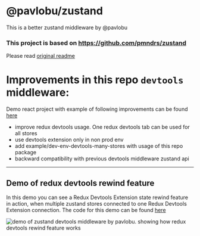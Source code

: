 # @pavlobu/zustand

This is a better zustand middleware by @pavlobu

### This project is based on https://github.com/pmndrs/zustand
Please read [original readme](https://github.com/pmndrs/zustand#readme)

# Improvements in this repo `devtools` middleware:
Demo react project with example of following improvements can be found [here](https://github.com/pavlobu/zustand/tree/%40pavlobu-zustand-devtools-middleware/examples/dev-env-devtools-many-stores)
* improve redux devtools usage. One redux devtools tab can be used for all stores
* use devtools extension only in non prod env
* add example/dev-env-devtools-many-stores with usage of this repo package
* backward compatibility with previous devtools middleware zustand api

---
## Demo of redux devtools rewind feature 
In this demo you can see a Redux Devtools Extension state rewind feature in action, when multiple zustand stores connected to one Redux Devtools Extension connection.
The code for this demo can be found [here](https://github.com/pavlobu/zustand/tree/%40pavlobu-zustand-devtools-middleware/examples/dev-env-devtools-many-stores)


![demo of zustand devtools middleware by pavlobu. showing how redux devtools rewind feature works](https://github.com/pavlobu/zustand/blob/e0ffeebebfb825f30c36992f2110f978f4f44c93/examples/dev-env-devtools-many-stores/docs/img/zustand-devtools-rewind.gif)

